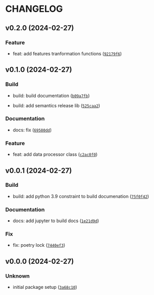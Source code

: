 # CHANGELOG



## v0.2.0 (2024-02-27)

### Feature

* feat: add features tranformation functions ([`92179f6`](https://github.com/ScudraServicos/application_model/commit/92179f6399b4f72c53bf5e125c281a49601bb13f))


## v0.1.0 (2024-02-27)

### Build

* build: build documentation ([`b09a7fb`](https://github.com/ScudraServicos/application_model/commit/b09a7fbc5859ca1844acbebb78830553266bff09))

* build: add semantics release lib ([`525caa2`](https://github.com/ScudraServicos/application_model/commit/525caa2809899b47faef0e09879a4eeacaa6bde9))

### Documentation

* docs: fix ([`69580dd`](https://github.com/ScudraServicos/application_model/commit/69580dd00853e161acc684ffdb326b66e69ef018))

### Feature

* feat: add data processor class ([`c2ac0f0`](https://github.com/ScudraServicos/application_model/commit/c2ac0f0f480e1396b4077f5a83c9d806bd82fb28))


## v0.0.1 (2024-02-27)

### Build

* build: add python 3.9 constraint to build documenation ([`75f0f42`](https://github.com/ScudraServicos/application_model/commit/75f0f42c801d04be512012cff6bc00a7b4a5e7ca))

### Documentation

* docs: add jupyter to build docs ([`1e21d9d`](https://github.com/ScudraServicos/application_model/commit/1e21d9d289b80fbd888ba89b231cee4709f19c8e))

### Fix

* fix: poetry lock ([`7440ef3`](https://github.com/ScudraServicos/application_model/commit/7440ef3932ec64ae28a5a9a84cf2d90c25b03b57))


## v0.0.0 (2024-02-27)

### Unknown

* initial package setup ([`3a68c10`](https://github.com/ScudraServicos/application_model/commit/3a68c10da9e4b1e1ba6a136f23079354e57804db))
